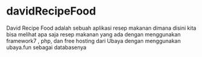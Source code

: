 # davidRecipeFood
David Recipe Food adalah sebuah aplikasi resep makanan dimana disini kita bisa melihat apa saja resep makanan yang ada dengan menggunakan framework7 , php, dan free hosting dari Ubaya dengan menggunakan ubaya.fun sebagai databasenya 
